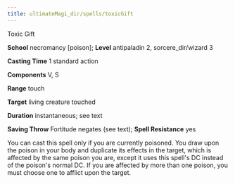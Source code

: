 ```yaml
---
title: ultimateMagi_dir/spells/toxicGift
---
```

Toxic Gift

**School** necromancy [poison]; **Level** antipaladin 2, sorcere_dir/wizard 3

**Casting Time** 1 standard action

**Components** V, S

**Range** touch

**Target** living creature touched

**Duration** instantaneous; see text

**Saving Throw** Fortitude negates (see text); **Spell Resistance** yes

You can cast this spell only if you are currently poisoned. You draw upon the poison in your body and duplicate its effects in the target, which is affected by the same poison you are, except it uses this spell's DC instead of the poison's normal DC. If you are affected by more than one poison, you must choose one to afflict upon the target.


